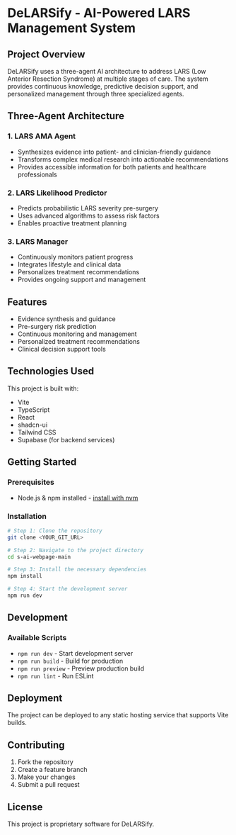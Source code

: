 # DeLARSify - AI-Powered LARS Management System

## Project Overview

DeLARSify uses a three-agent AI architecture to address LARS (Low Anterior Resection Syndrome) at multiple stages of care. The system provides continuous knowledge, predictive decision support, and personalized management through three specialized agents.

## Three-Agent Architecture

### 1. LARS AMA Agent
- Synthesizes evidence into patient- and clinician-friendly guidance
- Transforms complex medical research into actionable recommendations
- Provides accessible information for both patients and healthcare professionals

### 2. LARS Likelihood Predictor
- Predicts probabilistic LARS severity pre-surgery
- Uses advanced algorithms to assess risk factors
- Enables proactive treatment planning

### 3. LARS Manager
- Continuously monitors patient progress
- Integrates lifestyle and clinical data
- Personalizes treatment recommendations
- Provides ongoing support and management

## Features

- Evidence synthesis and guidance
- Pre-surgery risk prediction
- Continuous monitoring and management
- Personalized treatment recommendations
- Clinical decision support tools

## Technologies Used

This project is built with:

- Vite
- TypeScript
- React
- shadcn-ui
- Tailwind CSS
- Supabase (for backend services)

## Getting Started

### Prerequisites

- Node.js & npm installed - [install with nvm](https://github.com/nvm-sh/nvm#installing-and-updating)

### Installation

```sh
# Step 1: Clone the repository
git clone <YOUR_GIT_URL>

# Step 2: Navigate to the project directory
cd s-ai-webpage-main

# Step 3: Install the necessary dependencies
npm install

# Step 4: Start the development server
npm run dev
```

## Development

### Available Scripts

- `npm run dev` - Start development server
- `npm run build` - Build for production
- `npm run preview` - Preview production build
- `npm run lint` - Run ESLint

## Deployment

The project can be deployed to any static hosting service that supports Vite builds.

## Contributing

1. Fork the repository
2. Create a feature branch
3. Make your changes
4. Submit a pull request

## License

This project is proprietary software for DeLARSify.
